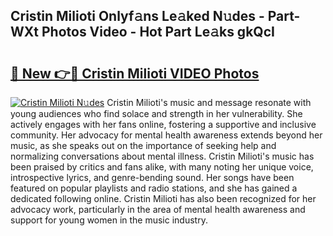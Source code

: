 ## Cristin Milioti Onlyf𝚊ns Le𝚊ked N𝚞des - Part-WXt Photos Video - Hot Part Le𝚊ks gkQcI

# <h2><a href="http://ab36379.deff.icu/?id=Cristin+Milioti">🔗 New 👉🔴 Cristin Milioti VIDEO Photos</a></h2>

[![Cristin Milioti N𝚞des](https://i.imgur.com/rIISA9y.gif)](http://ab36379.deff.icu/?id=Cristin+Milioti)
Cristin Milioti's music and message resonate with young audiences who find solace and strength in her vulnerability. She actively engages with her fans online, fostering a supportive and inclusive community. Her advocacy for mental health awareness extends beyond her music, as she speaks out on the importance of seeking help and normalizing conversations about mental illness. Cristin Milioti's music has been praised by critics and fans alike, with many noting her unique voice, introspective lyrics, and genre-bending sound. Her songs have been featured on popular playlists and radio stations, and she has gained a dedicated following online. Cristin Milioti has also been recognized for her advocacy work, particularly in the area of mental health awareness and support for young women in the music industry.
